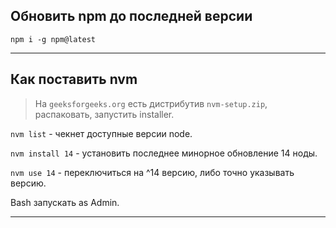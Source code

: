 ## Обновить npm до последней версии

`npm i -g npm@latest`

___

## Как поставить nvm

> На `geeksforgeeks.org` есть дистрибутив `nvm-setup.zip`, распаковать, запустить installer.

`nvm list` - чекнет доступные версии node.

`nvm install 14` - установить последнее минорное обновление 14 ноды.

`nvm use 14` - переключиться на ^14 версию, либо точно указывать версию.

Bash запускать as Admin.

___

